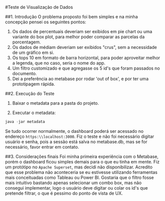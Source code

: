 #Teste de Visualização de Dados

##1. Introdução
O problema proposto foi bem simples e na minha concepção pensei os seguintes pontos:

1. Os dados de percentuais deveriam ser exibidos em pie chart ou uma variante do box plot, para melhor poder comparar as parcelas da porcentagem.
2. Os dados de médiam deveriam ser exibidos "crus", sem a necessidade de um gráfico em si.
3. Os tops 10 em formato de barra horizontal, para poder aproveitar melhor a legenda, que no caso, seria o nome do app.
4. Um filtro customizado e que agregasse os 5 id's que foram passados no documento.
5. Dei a preferência ao metabase por rodar 'out of box', e por ter uma prototipagem rápida.

##2. Execução do Teste
1. Baixar o metadata para a pasta do projeto.

2. Executar o metadata:
```java
java -jar metadata
```
Se tudo ocorrer normalmente, o dashboard poderá ser acessado no endereço `https:\\localhost:3000`. Fiz o teste e não foi necessário digitar usuário e senha, pois a sessão está salva no metabase.db, mas se for necessário, favor entrar em contato.

##3. Considerações finais
Foi minha primeira experiência com o Metabase, porém o dashboard ficou simples demais para o que eu tinha em mente. Fiz um protótipo no `Apache Superset`, mas decidi não disponibilizar. Acredito que esse problema não aconteceria se eu estivesse utilizando ferramentas mais conceituadas como Tableau ou Power BI.
Gostaria que o filtro fosse mais intuitivo bastando apenas selecionar um combo box, mas não consegui implementar, logo o usuário deve digitar ou colar os id's que pretende filtrar, o que é pessimo do ponto de vista de UX.
